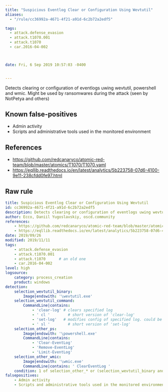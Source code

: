```yaml
---
title: "Suspicious Eventlog Clear or Configuration Using Wevtutil"
aliases:
  - "/rule/cc36992a-4671-4f21-a91d-6c2b72a2edf5"

tags:
  - attack.defense_evasion
  - attack.t1070.001
  - attack.t1070
  - car.2016-04-002



date: Fri, 6 Sep 2019 10:57:03 -0400


---
```


Detects clearing or configuration of eventlogs uwing wevtutil, powershell and wmic. Might be used by ransomwares during the attack (seen by NotPetya and others)

<!--more-->


## Known false-positives

* Admin activity
* Scripts and administrative tools used in the monitored environment



## References

* https://github.com/redcanaryco/atomic-red-team/blob/master/atomics/T1070/T1070.yaml
* https://eqllib.readthedocs.io/en/latest/analytics/5b223758-07d6-4100-9e11-238cfdd0fe97.html


## Raw rule
```yaml
title: Suspicious Eventlog Clear or Configuration Using Wevtutil
id: cc36992a-4671-4f21-a91d-6c2b72a2edf5
description: Detects clearing or configuration of eventlogs uwing wevtutil, powershell and wmic. Might be used by ransomwares during the attack (seen by NotPetya and others)
author: Ecco, Daniil Yugoslavskiy, oscd.community
references:
    - https://github.com/redcanaryco/atomic-red-team/blob/master/atomics/T1070/T1070.yaml
    - https://eqllib.readthedocs.io/en/latest/analytics/5b223758-07d6-4100-9e11-238cfdd0fe97.html
date: 2019/09/26
modified: 2019/11/11
tags:
    - attack.defense_evasion
    - attack.t1070.001
    - attack.t1070      # an old one
    - car.2016-04-002
level: high
logsource:
    category: process_creation
    product: windows
detection:
    selection_wevtutil_binary:
        Image|endswith: '\wevtutil.exe'
    selection_wevtutil_command:
        CommandLine|contains:
            - 'clear-log' # clears specified log
            - ' cl '        # short version of 'clear-log'
            - 'set-log'   # modifies config of specified log. could be uset to set it to a tiny size
            - ' sl '        # short version of 'set-log'
    selection_other_ps:
        Image|endswith: '\powershell.exe'
        CommandLine|contains:
            - 'Clear-EventLog'
            - 'Remove-EventLog'
            - 'Limit-EventLog'
    selection_other_wmic:
        Image|endswith: '\wmic.exe'
        CommandLine|contains: ' ClearEventLog '
    condition: 1 of selection_other_* or (selection_wevtutil_binary and selection_wevtutil_command)
falsepositives:
    - Admin activity
    - Scripts and administrative tools used in the monitored environment

```
